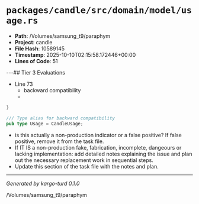 # `packages/candle/src/domain/model/usage.rs`

- **Path**: /Volumes/samsung_t9/paraphym
- **Project**: candle
- **File Hash**: 10589145  
- **Timestamp**: 2025-10-10T02:15:58.172446+00:00  
- **Lines of Code**: 51

---## Tier 3 Evaluations


- Line 73
  - backward compatibility
  - 

```rust
}

/// Type alias for backward compatibility
pub type Usage = CandleUsage;
```

- is this actually a non-production indicator or a false positive? If false positive, remove it from the task file.
- If IT IS a non-production fake, fabrication, incomplete, dangeours or lacking implementation: add detailed notes explaining the issue and plan out the necessary replacement work in sequential steps. 
- Update this section of the task file with the notes and plan.

---

*Generated by kargo-turd 0.1.0*

/Volumes/samsung_t9/paraphym